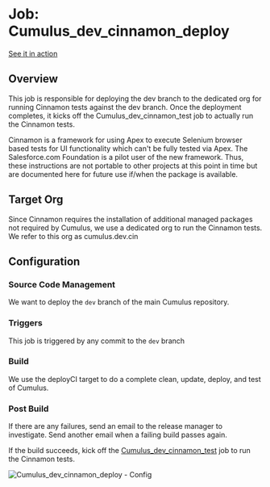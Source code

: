 # Job: Cumulus_dev_cinnamon_deploy
[See it in action](http://ci.salesforcefoundation.org/view/dev)

## Overview

This job is responsible for deploying the dev branch to the dedicated org for running Cinnamon tests against the dev branch.  Once the deployment completes, it kicks off the Cumulus_dev_cinnamon_test job to actually run the Cinnamon tests.

Cinnamon is a framework for using Apex to execute Selenium browser based tests for UI functionality which can't be fully tested via Apex.  The Salesforce.com Foundation is a pilot user of the new framework.  Thus, these instructions are not portable to other projects at this point in time but are documented here for future use if/when the package is available.

## Target Org

Since Cinnamon requires the installation of additional managed packages not required by Cumulus, we use a dedicated org to run the Cinnamon tests.  We refer to this org as cumulus.dev.cin

## Configuration

### Source Code Management

We want to deploy the `dev` branch of the main Cumulus repository.

### Triggers

This job is triggered by any commit to the `dev` branch

### Build

We use the deployCI target to do a complete clean, update, deploy, and test of Cumulus.

### Post Build

If there are any failures, send an email to the release manager to investigate.  Send another email when a failing build passes again.

If the build succeeds, kick off the [Cumulus_dev_cinnamon_test](https://github.com/SalesforceFoundation/CumulusCI/blob/master/docs/jobs/Cumulus_dev_cinnamon_test.md) job to run the Cinnamon tests.

![Cumulus_dev_cinnamon_deploy - Config](https://raw.github.com/SalesforceFoundation/CumulusCI/master/docs/jobs/Cumulus_dev_cinnamon_deploy.png)
